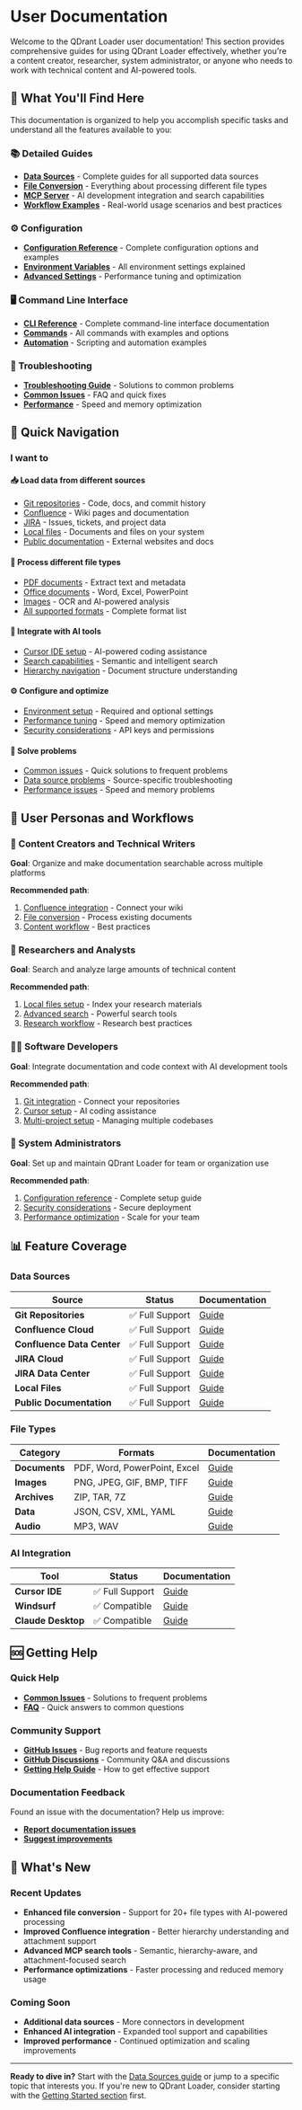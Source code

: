# User Documentation

Welcome to the QDrant Loader user documentation! This section provides comprehensive guides for using QDrant Loader effectively, whether you're a content creator, researcher, system administrator, or anyone who needs to work with technical content and AI-powered tools.

## 🎯 What You'll Find Here

This documentation is organized to help you accomplish specific tasks and understand all the features available to you:

### 📚 Detailed Guides

- **[Data Sources](./detailed-guides/data-sources/)** - Complete guides for all supported data sources
- **[File Conversion](./detailed-guides/file-conversion/)** - Everything about processing different file types
- **[MCP Server](./detailed-guides/mcp-server/)** - AI development integration and search capabilities
- **[Workflow Examples](./detailed-guides/workflow-examples/)** - Real-world usage scenarios and best practices

### ⚙️ Configuration

- **[Configuration Reference](./configuration/)** - Complete configuration options and examples
- **[Environment Variables](./configuration/environment-variables.md)** - All environment settings explained
- **[Advanced Settings](./configuration/advanced-settings.md)** - Performance tuning and optimization

### 🖥️ Command Line Interface

- **[CLI Reference](./cli-reference/)** - Complete command-line interface documentation
- **[Commands](./cli-reference/commands.md)** - All commands with examples and options
- **[Automation](./cli-reference/scripting-automation.md)** - Scripting and automation examples

### 🔧 Troubleshooting

- **[Troubleshooting Guide](./troubleshooting/)** - Solutions to common problems
- **[Common Issues](./troubleshooting/common-issues.md)** - FAQ and quick fixes
- **[Performance](./troubleshooting/performance-optimization.md)** - Speed and memory optimization

## 🚀 Quick Navigation

### I want to

#### 📥 **Load data from different sources**

- [Git repositories](./detailed-guides/data-sources/git-repositories.md) - Code, docs, and commit history
- [Confluence](./detailed-guides/data-sources/confluence.md) - Wiki pages and documentation
- [JIRA](./detailed-guides/data-sources/jira.md) - Issues, tickets, and project data
- [Local files](./detailed-guides/data-sources/local-files.md) - Documents and files on your system
- [Public documentation](./detailed-guides/data-sources/public-docs.md) - External websites and docs

#### 📄 **Process different file types**

- [PDF documents](./detailed-guides/file-conversion/pdf-processing.md) - Extract text and metadata
- [Office documents](./detailed-guides/file-conversion/office-documents.md) - Word, Excel, PowerPoint
- [Images](./detailed-guides/file-conversion/images-and-ai.md) - OCR and AI-powered analysis
- [All supported formats](./detailed-guides/file-conversion/supported-formats.md) - Complete format list

#### 🤖 **Integrate with AI tools**

- [Cursor IDE setup](./detailed-guides/mcp-server/cursor-integration.md) - AI-powered coding assistance
- [Search capabilities](./detailed-guides/mcp-server/search-capabilities.md) - Semantic and intelligent search
- [Hierarchy navigation](./detailed-guides/mcp-server/hierarchy-search.md) - Document structure understanding

#### ⚙️ **Configure and optimize**

- [Environment setup](./configuration/environment-variables.md) - Required and optional settings
- [Performance tuning](./configuration/advanced-settings.md) - Speed and memory optimization
- [Security considerations](./configuration/security-considerations.md) - API keys and permissions

#### 🔧 **Solve problems**

- [Common issues](./troubleshooting/common-issues.md) - Quick solutions to frequent problems
- [Data source problems](./troubleshooting/data-source-issues.md) - Source-specific troubleshooting
- [Performance issues](./troubleshooting/performance-optimization.md) - Speed and memory problems

## 🎯 User Personas and Workflows

### 📝 Content Creators and Technical Writers

**Goal**: Organize and make documentation searchable across multiple platforms

**Recommended path**:

1. [Confluence integration](./detailed-guides/data-sources/confluence.md) - Connect your wiki
2. [File conversion](./detailed-guides/file-conversion/) - Process existing documents
3. [Content workflow](./detailed-guides/workflow-examples/content-team-workflow.md) - Best practices

### 🔬 Researchers and Analysts

**Goal**: Search and analyze large amounts of technical content

**Recommended path**:

1. [Local files setup](./detailed-guides/data-sources/local-files.md) - Index your research materials
2. [Advanced search](./detailed-guides/mcp-server/search-capabilities.md) - Powerful search tools
3. [Research workflow](./detailed-guides/workflow-examples/research-workflow.md) - Research best practices

### 👨‍💻 Software Developers

**Goal**: Integrate documentation and code context with AI development tools

**Recommended path**:

1. [Git integration](./detailed-guides/data-sources/git-repositories.md) - Connect your repositories
2. [Cursor setup](./detailed-guides/mcp-server/cursor-integration.md) - AI coding assistance
3. [Multi-project setup](./detailed-guides/workflow-examples/multi-project-setup.md) - Managing multiple codebases

### 🏢 System Administrators

**Goal**: Set up and maintain QDrant Loader for team or organization use

**Recommended path**:

1. [Configuration reference](./configuration/) - Complete setup guide
2. [Security considerations](./configuration/security-considerations.md) - Secure deployment
3. [Performance optimization](./troubleshooting/performance-optimization.md) - Scale for your team

## 📊 Feature Coverage

### Data Sources

| Source | Status | Documentation |
|--------|--------|---------------|
| **Git Repositories** | ✅ Full Support | [Guide](./detailed-guides/data-sources/git-repositories.md) |
| **Confluence Cloud** | ✅ Full Support | [Guide](./detailed-guides/data-sources/confluence.md) |
| **Confluence Data Center** | ✅ Full Support | [Guide](./detailed-guides/data-sources/confluence.md) |
| **JIRA Cloud** | ✅ Full Support | [Guide](./detailed-guides/data-sources/jira.md) |
| **JIRA Data Center** | ✅ Full Support | [Guide](./detailed-guides/data-sources/jira.md) |
| **Local Files** | ✅ Full Support | [Guide](./detailed-guides/data-sources/local-files.md) |
| **Public Documentation** | ✅ Full Support | [Guide](./detailed-guides/data-sources/public-docs.md) |

### File Types

| Category | Formats | Documentation |
|----------|---------|---------------|
| **Documents** | PDF, Word, PowerPoint, Excel | [Guide](./detailed-guides/file-conversion/office-documents.md) |
| **Images** | PNG, JPEG, GIF, BMP, TIFF | [Guide](./detailed-guides/file-conversion/images-and-ai.md) |
| **Archives** | ZIP, TAR, 7Z | [Guide](./detailed-guides/file-conversion/supported-formats.md) |
| **Data** | JSON, CSV, XML, YAML | [Guide](./detailed-guides/file-conversion/supported-formats.md) |
| **Audio** | MP3, WAV | [Guide](./detailed-guides/file-conversion/supported-formats.md) |

### AI Integration

| Tool | Status | Documentation |
|------|--------|---------------|
| **Cursor IDE** | ✅ Full Support | [Guide](./detailed-guides/mcp-server/cursor-integration.md) |
| **Windsurf** | ✅ Compatible | [Guide](./detailed-guides/mcp-server/setup-and-integration.md) |
| **Claude Desktop** | ✅ Compatible | [Guide](./detailed-guides/mcp-server/setup-and-integration.md) |

## 🆘 Getting Help

### Quick Help

- **[Common Issues](./troubleshooting/common-issues.md)** - Solutions to frequent problems
- **[FAQ](./troubleshooting/common-issues.md#frequently-asked-questions)** - Quick answers to common questions

### Community Support

- **[GitHub Issues](https://github.com/martin-papy/qdrant-loader/issues)** - Bug reports and feature requests
- **[GitHub Discussions](https://github.com/martin-papy/qdrant-loader/discussions)** - Community Q&A and discussions
- **[Getting Help Guide](./troubleshooting/getting-help.md)** - How to get effective support

### Documentation Feedback

Found an issue with the documentation? Help us improve:

- **[Report documentation issues](https://github.com/martin-papy/qdrant-loader/issues/new?labels=documentation)**
- **[Suggest improvements](https://github.com/martin-papy/qdrant-loader/discussions/new?category=ideas)**

## 🔄 What's New

### Recent Updates

- **Enhanced file conversion** - Support for 20+ file types with AI-powered processing
- **Improved Confluence integration** - Better hierarchy understanding and attachment support
- **Advanced MCP search tools** - Semantic, hierarchy-aware, and attachment-focused search
- **Performance optimizations** - Faster processing and reduced memory usage

### Coming Soon

- **Additional data sources** - More connectors in development
- **Enhanced AI integration** - Expanded tool support and capabilities
- **Improved performance** - Continued optimization and scaling improvements

---

**Ready to dive in?** Start with the [Data Sources guide](./detailed-guides/data-sources/) or jump to a specific topic that interests you. If you're new to QDrant Loader, consider starting with the [Getting Started section](../getting-started/) first.
